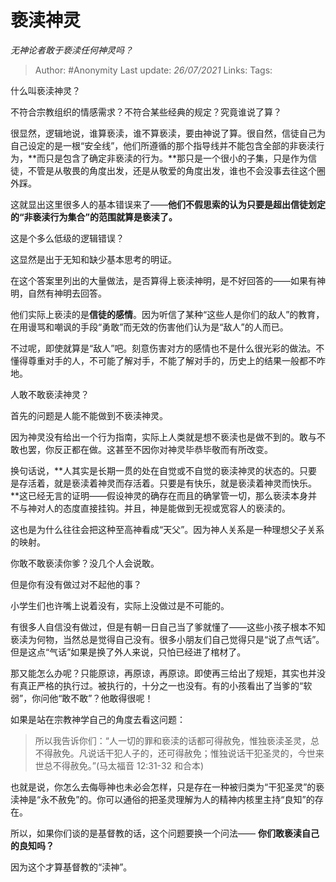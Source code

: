 # 亵渎神灵
*无神论者敢于亵渎任何神灵吗？*

> Author: #Anonymity
> Last update: *26/07/2021*
> Links:
> Tags:

什么叫亵渎神灵？

不符合宗教组织的情感需求？不符合某些经典的规定？究竟谁说了算？

很显然，逻辑地说，谁算亵渎，谁不算亵渎，要由神说了算。很自然，信徒自己为自己设定的是一根“安全线”，他们所遵循的那个指导线并不能包含全部的非亵渎行为，**而只是包含了确定非亵渎的行为。**那只是一个很小的子集，只是作为信徒，不管是从敬畏的角度出发，还是从敬爱的角度出发，谁也不会没事去往这个圈外踩。

这就显出这里很多人的基本错误来了——**他们不假思索的认为只要是超出信徒划定的“非亵渎行为集合”的范围就算是亵渎了。**

这是个多么低级的逻辑错误？

这显然是出于无知和缺少基本思考的明证。

在这个答案里列出的大量做法，是否算得上亵渎神明，是不好回答的——如果有神明，自然有神明去回答。

他们实际上亵渎的是**信徒的感情**。因为听信了某种“这些人是你们的敌人”的教育，在用谩骂和嘲讽的手段“勇敢”而无效的伤害他们认为是“敌人”的人而已。

不过呢，即使就算是“敌人”吧。刻意伤害对方的感情也不是什么很光彩的做法。不懂得尊重对手的人，不可能了解对手，不能了解对手的，历史上的结果一般都不咋地。

人敢不敢亵渎神灵？

首先的问题是人能不能做到不亵渎神灵。

因为神灵没有给出一个行为指南，实际上人类就是想不亵渎也是做不到的。敢与不敢也罢，你反正都在做。这甚至不因你对神灵毕恭毕敬而有所改变。

换句话说，**人其实是长期一贯的处在自觉或不自觉的亵渎神灵的状态的。只要是存活着，就是亵渎着神灵而存活着。只要是有快乐，就是亵渎着神灵而快乐。**这已经无言的证明——假设神灵的确存在而且的确掌管一切，那么亵渎本身并不与神对人的态度直接挂钩。并且，神是能做到无视或宽容人的亵渎的。

这也是为什么往往会把这种至高神看成“天父”。因为神人关系是一种理想父子关系的映射。

你敢不敢亵渎你爹？没几个人会说敢。

但是你有没有做过对不起他的事？

小学生们也许嘴上说着没有，实际上没做过是不可能的。

有很多人自信没有做过，但是有朝一日自己当了爹就懂了——这些小孩子根本不知亵渎为何物，当然总是觉得自己没有。很多小朋友们自己觉得只是“说了点气话”。但是这点“气话”如果是换了外人来说，只怕已经进了棺材了。

那又能怎么办呢？只能原谅，再原谅，再原谅。即使再三给出了规矩，其实也并没有真正严格的执行过。被执行的，十分之一也没有。有的小孩看出了当爹的“软弱”，你问他“敢不敢”？他敢得很呢！

如果是站在宗教神学自己的角度去看这问题：

> 所以我告诉你们：“人一切的罪和亵渎的话都可得赦免，惟独亵渎圣灵，总不得赦免。凡说话干犯人子的，还可得赦免；惟独说话干犯圣灵的，今世来世总不得赦免。”(马太福音 12:31-32 和合本)

也就是说，你怎么去侮辱神也未必会怎样，只是存在一种被归类为“干犯圣灵”的亵渎神是“永不赦免”的。你可以通俗的把圣灵理解为人的精神内核里主持“良知”的存在。

所以，如果你们谈的是基督教的话，这个问题要换一个问法——
**你们敢亵渎自己的良知吗？**

因为这个才算基督教的“渎神”。

